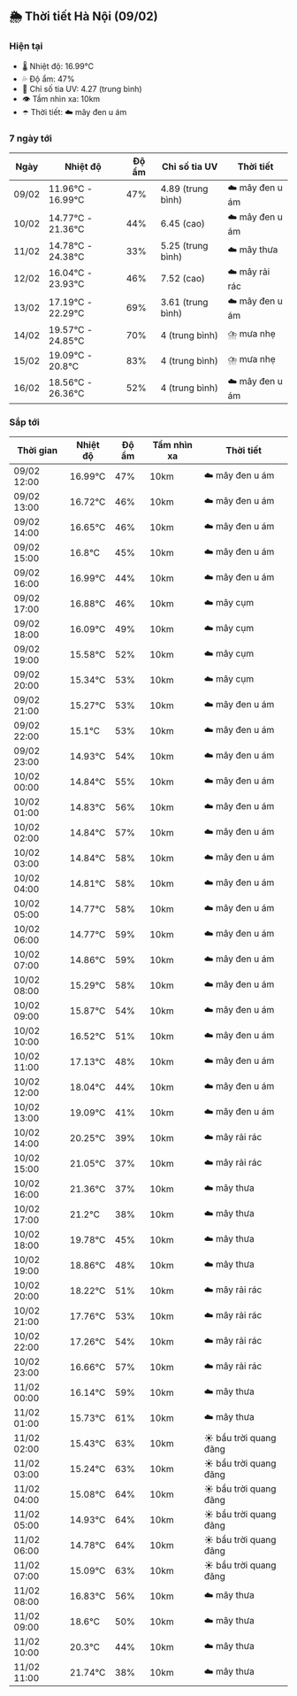 ## 🌦️ Thời tiết Hà Nội (09/02)

### Hiện tại

- 🌡️ Nhiệt độ: 16.99℃
- 💦 Độ ẩm: 47%
- 🌟 Chỉ số tia UV: 4.27 (trung bình)
- 👁️ Tầm nhìn xa: 10km
- ☂️ Thời tiết: ☁️ mây đen u ám

### 7 ngày tới

| Ngày | Nhiệt độ | Độ ẩm | Chỉ số tia UV | Thời tiết |
| --- | --- | --- | --- | --- |
| 09/02 | 11.96℃ - 16.99℃ | 47% | 4.89 (trung bình) | ☁️ mây đen u ám |
| 10/02 | 14.77℃ - 21.36℃ | 44% | 6.45 (cao) | ☁️ mây đen u ám |
| 11/02 | 14.78℃ - 24.38℃ | 33% | 5.25 (trung bình) | ☁️ mây thưa |
| 12/02 | 16.04℃ - 23.93℃ | 46% | 7.52 (cao) | ☁️ mây rải rác |
| 13/02 | 17.19℃ - 22.29℃ | 69% | 3.61 (trung bình) | ☁️ mây đen u ám |
| 14/02 | 19.57℃ - 24.85℃ | 70% | 4 (trung bình) | ⛈️ mưa nhẹ |
| 15/02 | 19.09℃ - 20.8℃ | 83% | 4 (trung bình) | ⛈️ mưa nhẹ |
| 16/02 | 18.56℃ - 26.36℃ | 52% | 4 (trung bình) | ☁️ mây đen u ám |

### Sắp tới

| Thời gian | Nhiệt độ | Độ ẩm | Tầm nhìn xa | Thời tiết |
| --- | --- | --- | --- | --- |
| 09/02 12:00 | 16.99℃ | 47% | 10km | ☁️ mây đen u ám |
| 09/02 13:00 | 16.72℃ | 46% | 10km | ☁️ mây đen u ám |
| 09/02 14:00 | 16.65℃ | 46% | 10km | ☁️ mây đen u ám |
| 09/02 15:00 | 16.8℃ | 45% | 10km | ☁️ mây đen u ám |
| 09/02 16:00 | 16.99℃ | 44% | 10km | ☁️ mây đen u ám |
| 09/02 17:00 | 16.88℃ | 46% | 10km | ☁️ mây cụm |
| 09/02 18:00 | 16.09℃ | 49% | 10km | ☁️ mây cụm |
| 09/02 19:00 | 15.58℃ | 52% | 10km | ☁️ mây cụm |
| 09/02 20:00 | 15.34℃ | 53% | 10km | ☁️ mây cụm |
| 09/02 21:00 | 15.27℃ | 53% | 10km | ☁️ mây đen u ám |
| 09/02 22:00 | 15.1℃ | 53% | 10km | ☁️ mây đen u ám |
| 09/02 23:00 | 14.93℃ | 54% | 10km | ☁️ mây đen u ám |
| 10/02 00:00 | 14.84℃ | 55% | 10km | ☁️ mây đen u ám |
| 10/02 01:00 | 14.83℃ | 56% | 10km | ☁️ mây đen u ám |
| 10/02 02:00 | 14.84℃ | 57% | 10km | ☁️ mây đen u ám |
| 10/02 03:00 | 14.84℃ | 58% | 10km | ☁️ mây đen u ám |
| 10/02 04:00 | 14.81℃ | 58% | 10km | ☁️ mây đen u ám |
| 10/02 05:00 | 14.77℃ | 58% | 10km | ☁️ mây đen u ám |
| 10/02 06:00 | 14.77℃ | 59% | 10km | ☁️ mây đen u ám |
| 10/02 07:00 | 14.86℃ | 59% | 10km | ☁️ mây đen u ám |
| 10/02 08:00 | 15.29℃ | 58% | 10km | ☁️ mây đen u ám |
| 10/02 09:00 | 15.87℃ | 54% | 10km | ☁️ mây đen u ám |
| 10/02 10:00 | 16.52℃ | 51% | 10km | ☁️ mây đen u ám |
| 10/02 11:00 | 17.13℃ | 48% | 10km | ☁️ mây đen u ám |
| 10/02 12:00 | 18.04℃ | 44% | 10km | ☁️ mây đen u ám |
| 10/02 13:00 | 19.09℃ | 41% | 10km | ☁️ mây đen u ám |
| 10/02 14:00 | 20.25℃ | 39% | 10km | ☁️ mây rải rác |
| 10/02 15:00 | 21.05℃ | 37% | 10km | ☁️ mây rải rác |
| 10/02 16:00 | 21.36℃ | 37% | 10km | ☁️ mây thưa |
| 10/02 17:00 | 21.2℃ | 38% | 10km | ☁️ mây thưa |
| 10/02 18:00 | 19.78℃ | 45% | 10km | ☁️ mây thưa |
| 10/02 19:00 | 18.86℃ | 48% | 10km | ☁️ mây thưa |
| 10/02 20:00 | 18.22℃ | 51% | 10km | ☁️ mây rải rác |
| 10/02 21:00 | 17.76℃ | 53% | 10km | ☁️ mây rải rác |
| 10/02 22:00 | 17.26℃ | 54% | 10km | ☁️ mây rải rác |
| 10/02 23:00 | 16.66℃ | 57% | 10km | ☁️ mây rải rác |
| 11/02 00:00 | 16.14℃ | 59% | 10km | ☁️ mây thưa |
| 11/02 01:00 | 15.73℃ | 61% | 10km | ☁️ mây thưa |
| 11/02 02:00 | 15.43℃ | 63% | 10km | ☀️ bầu trời quang đãng |
| 11/02 03:00 | 15.24℃ | 63% | 10km | ☀️ bầu trời quang đãng |
| 11/02 04:00 | 15.08℃ | 64% | 10km | ☀️ bầu trời quang đãng |
| 11/02 05:00 | 14.93℃ | 64% | 10km | ☀️ bầu trời quang đãng |
| 11/02 06:00 | 14.78℃ | 64% | 10km | ☀️ bầu trời quang đãng |
| 11/02 07:00 | 15.09℃ | 63% | 10km | ☀️ bầu trời quang đãng |
| 11/02 08:00 | 16.83℃ | 56% | 10km | ☁️ mây thưa |
| 11/02 09:00 | 18.6℃ | 50% | 10km | ☁️ mây thưa |
| 11/02 10:00 | 20.3℃ | 44% | 10km | ☁️ mây thưa |
| 11/02 11:00 | 21.74℃ | 38% | 10km | ☁️ mây thưa |
